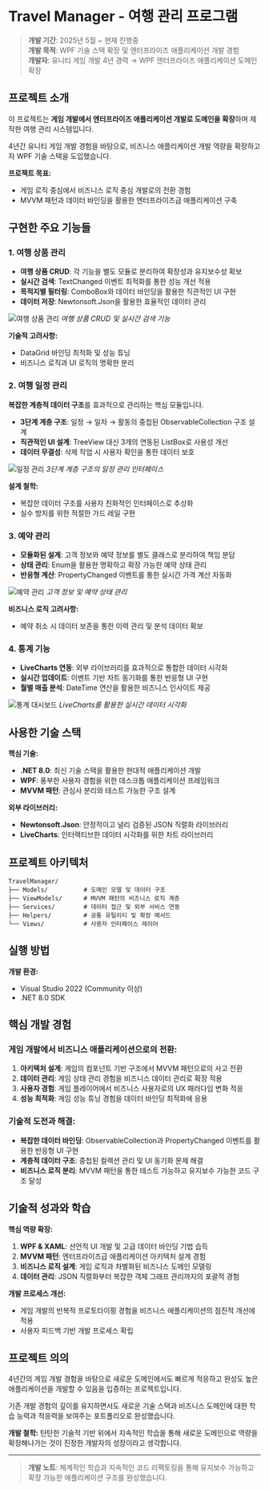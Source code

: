# Travel Manager - 여행 관리 프로그램

> **개발 기간**: 2025년 5월 ~ 현재 진행중  
> **개발 목적**: WPF 기술 스택 확장 및 엔터프라이즈 애플리케이션 개발 경험  
> **개발자**: 유니티 게임 개발 4년 경력 → WPF 엔터프라이즈 애플리케이션 도메인 확장

## 프로젝트 소개

이 프로젝트는 **게임 개발에서 엔터프라이즈 애플리케이션 개발로 도메인을 확장**하며 제작한 여행 관리 시스템입니다.

4년간 유니티 게임 개발 경험을 바탕으로, 비즈니스 애플리케이션 개발 역량을 확장하고자 WPF 기술 스택을 도입했습니다.

**프로젝트 목표:**

-   게임 로직 중심에서 비즈니스 로직 중심 개발로의 전환 경험
-   MVVM 패턴과 데이터 바인딩을 활용한 엔터프라이즈급 애플리케이션 구축

## 구현한 주요 기능들

### 1. 여행 상품 관리

-   **여행 상품 CRUD**: 각 기능을 별도 모듈로 분리하여 확장성과 유지보수성 확보
-   **실시간 검색**: TextChanged 이벤트 최적화를 통한 성능 개선 적용
-   **목적지별 필터링**: ComboBox와 데이터 바인딩을 활용한 직관적인 UI 구현
-   **데이터 저장**: Newtonsoft.Json을 활용한 효율적인 데이터 관리

![여행 상품 관리](screenshots/product-management.png)
_여행 상품 CRUD 및 실시간 검색 기능_

**기술적 고려사항:**

-   DataGrid 바인딩 최적화 및 성능 튜닝
-   비즈니스 로직과 UI 로직의 명확한 분리

### 2. 여행 일정 관리

**복잡한 계층적 데이터 구조**를 효과적으로 관리하는 핵심 모듈입니다.

-   **3단계 계층 구조**: 일정 → 일차 → 활동의 중첩된 ObservableCollection 구조 설계
-   **직관적인 UI 설계**: TreeView 대신 3개의 연동된 ListBox로 사용성 개선
-   **데이터 무결성**: 삭제 작업 시 사용자 확인을 통한 데이터 보호

![일정 관리](screenshots/itinerary-management.png)
_3단계 계층 구조의 일정 관리 인터페이스_

**설계 철학:**

-   복잡한 데이터 구조를 사용자 친화적인 인터페이스로 추상화
-   실수 방지를 위한 적절한 가드 레일 구현

### 3. 예약 관리

-   **모듈화된 설계**: 고객 정보와 예약 정보를 별도 클래스로 분리하여 책임 분담
-   **상태 관리**: Enum을 활용한 명확하고 확장 가능한 예약 상태 관리
-   **반응형 계산**: PropertyChanged 이벤트를 통한 실시간 가격 계산 자동화

![예약 관리](screenshots/reservation-management.png)
_고객 정보 및 예약 상태 관리_

**비즈니스 로직 고려사항:**

-   예약 취소 시 데이터 보존을 통한 이력 관리 및 분석 데이터 확보

### 4. 통계 기능

-   **LiveCharts 연동**: 외부 라이브러리를 효과적으로 통합한 데이터 시각화
-   **실시간 업데이트**: 이벤트 기반 차트 동기화를 통한 반응형 UI 구현
-   **월별 매출 분석**: DateTime 연산을 활용한 비즈니스 인사이트 제공

![통계 대시보드](screenshots/statistics-dashboard.png)
_LiveCharts를 활용한 실시간 데이터 시각화_

## 사용한 기술 스택

**핵심 기술:**

-   **.NET 8.0**: 최신 기술 스택을 활용한 현대적 애플리케이션 개발
-   **WPF**: 풍부한 사용자 경험을 위한 데스크톱 애플리케이션 프레임워크
-   **MVVM 패턴**: 관심사 분리와 테스트 가능한 구조 설계

**외부 라이브러리:**

-   **Newtonsoft.Json**: 안정적이고 널리 검증된 JSON 직렬화 라이브러리
-   **LiveCharts**: 인터랙티브한 데이터 시각화를 위한 차트 라이브러리

## 프로젝트 아키텍처

```
TravelManager/
├── Models/          # 도메인 모델 및 데이터 구조
├── ViewModels/      # MVVM 패턴의 비즈니스 로직 계층
├── Services/        # 데이터 접근 및 외부 서비스 연동
├── Helpers/         # 공통 유틸리티 및 확장 메서드
└── Views/           # 사용자 인터페이스 레이어
```

## 실행 방법

**개발 환경:**

-   Visual Studio 2022 (Community 이상)
-   .NET 8.0 SDK

## 핵심 개발 경험

### 게임 개발에서 비즈니스 애플리케이션으로의 전환:

1. **아키텍처 설계**: 게임의 컴포넌트 기반 구조에서 MVVM 패턴으로의 사고 전환
2. **데이터 관리**: 게임 상태 관리 경험을 비즈니스 데이터 관리로 확장 적용
3. **사용자 경험**: 게임 플레이어에서 비즈니스 사용자로의 UX 패러다임 변화 적응
4. **성능 최적화**: 게임 성능 튜닝 경험을 데이터 바인딩 최적화에 응용

### 기술적 도전과 해결:

-   **복잡한 데이터 바인딩**: ObservableCollection과 PropertyChanged 이벤트를 활용한 반응형 UI 구현
-   **계층적 데이터 구조**: 중첩된 컬렉션 관리 및 UI 동기화 문제 해결
-   **비즈니스 로직 분리**: MVVM 패턴을 통한 테스트 가능하고 유지보수 가능한 코드 구조 달성

## 기술적 성과와 학습

**핵심 역량 확장:**

1. **WPF & XAML**: 선언적 UI 개발 및 고급 데이터 바인딩 기법 습득
2. **MVVM 패턴**: 엔터프라이즈급 애플리케이션 아키텍처 설계 경험
3. **비즈니스 로직 설계**: 게임 로직과 차별화된 비즈니스 도메인 모델링
4. **데이터 관리**: JSON 직렬화부터 복잡한 객체 그래프 관리까지의 포괄적 경험

**개발 프로세스 개선:**

-   게임 개발의 반복적 프로토타이핑 경험을 비즈니스 애플리케이션의 점진적 개선에 적용
-   사용자 피드백 기반 개발 프로세스 확립

## 프로젝트 의의

4년간의 게임 개발 경험을 바탕으로 새로운 도메인에서도 빠르게 적응하고 완성도 높은 애플리케이션을 개발할 수 있음을 입증하는 프로젝트입니다.

기존 개발 경험의 깊이를 유지하면서도 새로운 기술 스택과 비즈니스 도메인에 대한 학습 능력과 적응력을 보여주는 포트폴리오로 완성했습니다.

**개발 철학:**
탄탄한 기술적 기반 위에서 지속적인 학습을 통해 새로운 도메인으로 역량을 확장해나가는 것이 진정한 개발자의 성장이라고 생각합니다.

---

> **개발 노트**: 체계적인 학습과 지속적인 코드 리팩토링을 통해 유지보수 가능하고 확장 가능한 애플리케이션 구조를 완성했습니다.

